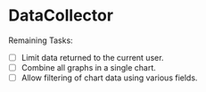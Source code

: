 DataCollector
=============

Remaining Tasks:

- [ ] Limit data returned to the current user.
- [ ] Combine all graphs in a single chart.
- [ ] Allow filtering of chart data using various fields.

